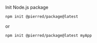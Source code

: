 Init Node.js package

```bash
npm init @pierred/package@latest
```

or

```bash
npm init @pierred/package@latest myApp
```
